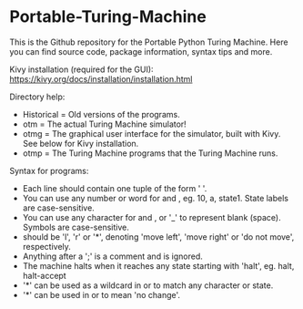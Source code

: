 # Portable-Turing-Machine
This is the Github repository for the Portable Python Turing Machine. Here you can find source code, package information, syntax tips and more.

Kivy installation (required for the GUI): https://kivy.org/docs/installation/installation.html

Directory help:
  - Historical          = Old versions of the programs.
  - otm                 = The actual Turing Machine simulator!
  - otmg                = The graphical user interface for the simulator, built with Kivy. See below for Kivy installation.
  - otmp                = The Turing Machine programs that the Turing Machine runs.



Syntax for programs:
  - Each line should contain one tuple of the form '<current state> <current symbol> <new symbol> <direction> <new state>'.
  - You can use any number or word for <current state> and <new state>, eg. 10, a, state1. State labels are case-sensitive.
  - You can use any character for <current symbol> and <new symbol>, or '_' to represent blank (space). Symbols are case-sensitive.
  - <direction> should be 'l', 'r' or '*', denoting 'move left', 'move right' or 'do not move', respectively.
  - Anything after a ';' is a comment and is ignored.
  - The machine halts when it reaches any state starting with 'halt', eg. halt, halt-accept
  - '*' can be used as a wildcard in <current symbol> or <current state> to match any character or state.
  - '*' can be used in <new symbol> or <new state> to mean 'no change'.
